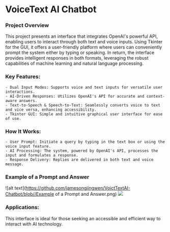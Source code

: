 # VoiceText AI Chatbot

### Project Overview

This project presents an interface that integrates OpenAI's powerful API, enabling users to interact through both text and voice inputs. Using Tkinter for the GUI, it offers a user-friendly platform where users can conveniently prompt the system either by typing or speaking. In return, the interface provides intelligent responses in both formats, leveraging the robust capabilities of machine learning and natural language processing.

### Key Features:

    - Dual Input Modes: Supports voice and text inputs for versatile user interactions.
    - AI-Driven Responses: Utilizes OpenAI's API for accurate and context-aware answers.
    - Text-to-Speech & Speech-to-Text: Seamlessly converts voice to text and vice versa, enhancing accessibility.
    - Tkinter GUI: Simple and intuitive graphical user interface for ease of use.

### How It Works:

    - User Prompt: Initiate a query by typing in the text box or using the voice input feature.
    - AI Processing: The system, powered by OpenAI's API, processes the input and formulates a response.
    - Response Delivery: Replies are delivered in both text and voice message. 

### Example of a Prompt and Answer

![alt text](https://github.com/jamesongjingwen/VoictTextAI-Chatbot/blob//Example of a Prompt and Answer.png)
<img src="https://raw.githubusercontent.com/jamesongjingwen/VoictTextAI-Chatbot/master/WExample of a Prompt and Answer.png">
### Applications:

This interface is ideal for those seeking an accessible and efficient way to interact with AI technology. 
